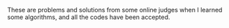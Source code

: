 These are problems and solutions from some online judges when I learned some algorithms, and all the codes have been accepted.
